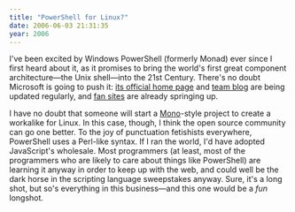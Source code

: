```yaml
---
title: "PowerShell for Linux?"
date: 2006-06-03 21:31:35
year: 2006
---
```

I've been excited by Windows PowerShell (formerly Monad) ever since I first heard about it, as it promises to bring the world's first great component architecture—the Unix shell—into the 21st Century.  There's no doubt Microsoft is going to push it: <a href="http://www.microsoft.com/technet/scriptcenter/hubs/msh.mspx">its official home page</a> and <a href="http://blogs.msdn.com/powershell/default.aspx">team blog</a> are being updated regularly, and <a href="http://www.reskit.net/monad/">fan sites</a> are already springing up.

I have no doubt that someone will start a <a href="http://www.mono-project.com/Main_Page">Mono</a>-style project to create a workalike for Linux. In this case, though, I think the open source community can go one better. To the joy of punctuation fetishists everywhere, PowerShell uses a Perl-like syntax.  If I ran the world, I'd have adopted JavaScript's wholesale.  Most programmers (at least, most of the programmers who are likely to care about things like PowerShell) are learning it anyway in order to keep up with the web, and could well be the dark horse in the scripting language sweepstakes anyway. Sure, it's a long shot, but so's everything in this business—and this one would be a <em>fun</em> longshot.
